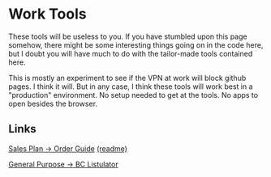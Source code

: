 # Work Tools

These tools will be useless to you. If you have stumbled upon this page somehow, there might be some interesting things going on in the code here, but I doubt you will have much to do with the tailor-made tools contained here.

This is mostly an experiment to see if the VPN at work will block github pages. I think it will. But in any case, I think these tools will work best in a "production" environment. No setup needed to get at the tools. No apps to open besides the browser.

## Links

[Sales Plan -> Order Guide](SalesPlan/OrderGuide/OrderGuide.html) [(readme)](SalesPlan/OrderGuide/README.md)

[General Purpose -> BC Listulator](bclistulator/app.html)